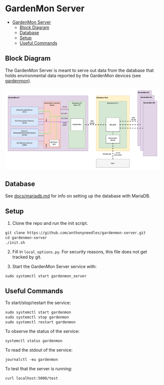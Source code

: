 # GardenMon Server

- [GardenMon Server](#gardenmon-server)
  - [Block Diagram](#block-diagram)
  - [Database](#database)
  - [Setup](#setup)
  - [Useful Commands](#useful-commands)

## Block Diagram

The GardenMon Server is meant to serve out data from the database that holds environmental data reported by the GardenMon devices (see [gardenmon](https://github.com/anthonyneedles/gardenmon)).

![gardenmon_block_diagram.jpg](./docs/gardenmon_block_diagram.jpg)

## Database

See [docs/mariadb.md](./docs/mariadb.md) for info on setting up the database with MariaDB.

## Setup

1. Clone the repo and run the init script.

```
git clone https://github.com/anthonyneedles/gardenmon-server.git
cd gardenmon-server
./init.sh
```

2. Fill in `local_options.py`.
For security reasons, this file does not get tracked by git.

3. Start the GardenMon Server service with:

```
sudo systemctl start gardenmon_server
```

## Useful Commands

To start/stop/restart the service:

```
sudo systemctl start gardenmon
sudo systemctl stop gardenmon
sudo systemctl restart gardenmon
```

To observe the status of the service:

```
systemctl status gardenmon
```

To read the stdout of the service:

```
journalctl -eu gardenmon
```

To test that the server is running:

```
curl localhost:5000/test
```


